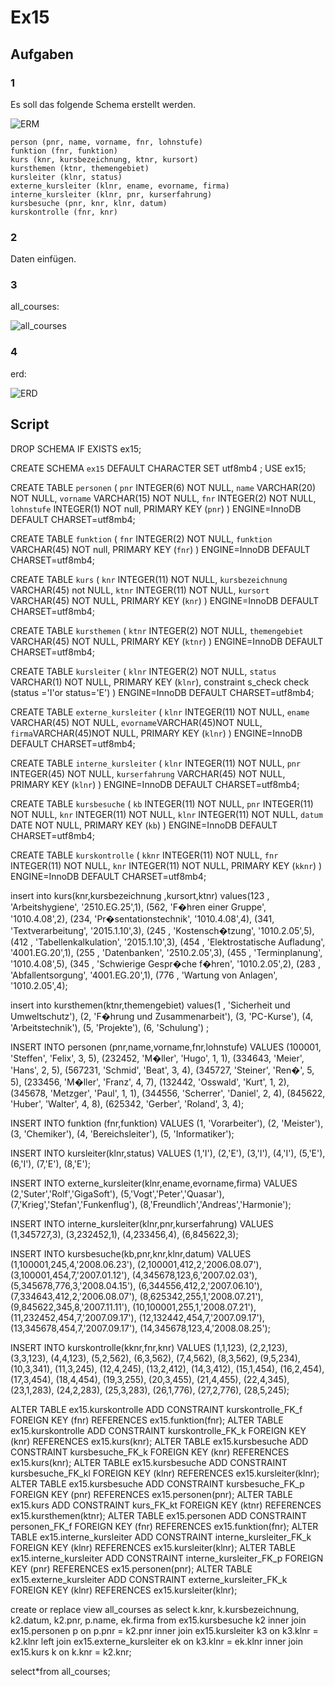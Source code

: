 # Ex15

## Aufgaben

### 1
Es soll das folgende Schema erstellt werden.

![**ERM**](ex15_1.JPG)

    person (pnr, name, vorname, fnr, lohnstufe)
    funktion (fnr, funktion)
    kurs (knr, kursbezeichnung, ktnr, kursort)
    kursthemen (ktnr, themengebiet)
    kursleiter (klnr, status)
    externe_kursleiter (klnr, ename, evorname, firma)
    interne_kursleiter (klnr, pnr, kurserfahrung)
    kursbesuche (pnr, knr, klnr, datum)
    kurskontrolle (fnr, knr)

### 2 
Daten einfügen.

### 3
all_courses:

![**all_courses**](ex15_2.JPG)

### 4
erd:

![**ERD**](ex15_3.JPG)

## Script
DROP SCHEMA IF EXISTS ex15;

CREATE SCHEMA `ex15` DEFAULT CHARACTER SET utf8mb4 ;
USE ex15;

CREATE TABLE `personen` (
`pnr` INTEGER(6) NOT NULL,
`name` VARCHAR(20) NOT NULL,
`vorname` VARCHAR(15) NOT NULL,
`fnr` INTEGER(2) NOT NULL,
`lohnstufe` INTEGER(1) NOT null,
PRIMARY KEY (`pnr`)
) ENGINE=InnoDB DEFAULT CHARSET=utf8mb4;

CREATE TABLE `funktion` (
`fnr` INTEGER(2) NOT NULL,
`funktion` VARCHAR(45) NOT null,
PRIMARY KEY (`fnr`)
) ENGINE=InnoDB DEFAULT CHARSET=utf8mb4;

CREATE TABLE `kurs` (
`knr` INTEGER(11) NOT NULL,
`kursbezeichnung` VARCHAR(45) not NULL,
`ktnr` INTEGER(11) NOT NULL,
`kursort` VARCHAR(45) NOT NULL,
PRIMARY KEY (`knr`)
) ENGINE=InnoDB DEFAULT CHARSET=utf8mb4;

CREATE TABLE `kursthemen` (
`ktnr` INTEGER(2) NOT NULL,
`themengebiet` VARCHAR(45) NOT NULL,
PRIMARY KEY (`ktnr`)
) ENGINE=InnoDB DEFAULT CHARSET=utf8mb4;

CREATE TABLE `kursleiter` (
`klnr` INTEGER(2) NOT NULL,
`status` VARCHAR(1) NOT NULL,
PRIMARY KEY (`klnr`),
constraint s_check
check (status ='I'or status='E')
) ENGINE=InnoDB DEFAULT CHARSET=utf8mb4;

CREATE TABLE `externe_kursleiter` (
`klnr` INTEGER(11) NOT NULL,
`ename` VARCHAR(45) NOT NULL,
`evorname`VARCHAR(45)NOT NULL,
`firma`VARCHAR(45)NOT NULL,
PRIMARY KEY (`klnr`)
) ENGINE=InnoDB DEFAULT CHARSET=utf8mb4;

CREATE TABLE `interne_kursleiter` (
`klnr` INTEGER(11) NOT NULL,
`pnr` INTEGER(45) NOT NULL,
`kurserfahrung` VARCHAR(45) NOT NULL,
PRIMARY KEY (`klnr`)
) ENGINE=InnoDB DEFAULT CHARSET=utf8mb4;

CREATE TABLE `kursbesuche` (
`kb` INTEGER(11) NOT NULL,
`pnr` INTEGER(11) NOT NULL,
`knr` INTEGER(11) NOT NULL,
`klnr` INTEGER(11) NOT NULL,
`datum` DATE NOT NULL,
PRIMARY KEY (`kb`)
) ENGINE=InnoDB DEFAULT CHARSET=utf8mb4;

CREATE TABLE `kurskontrolle` (
`kknr` INTEGER(11) NOT NULL,
`fnr` INTEGER(11) NOT NULL,
`knr` INTEGER(11) NOT NULL,
PRIMARY KEY (`kknr`)
) ENGINE=InnoDB DEFAULT CHARSET=utf8mb4;

insert into kurs(knr,kursbezeichnung ,kursort,ktnr)
values(123 , 'Arbeitshygiene', '2510.EG.25',1),
(562, 'F�hren einer Gruppe', '1010.4.08',2), 
(234, 'Pr�sentationstechnik', '1010.4.08',4), 
(341, 'Textverarbeitung', '2015.1.10',3),
(245 , 'Kostensch�tzung', '1010.2.05',5),
(412 , 'Tabellenkalkulation', '2015.1.10',3),
(454 , 'Elektrostatische Aufladung', '4001.EG.20',1),
(255 , 'Datenbanken', '2510.2.05',3),
(455 , 'Terminplanung', '1010.4.08',5),
(345 , 'Schwierige Gespr�che f�hren', '1010.2.05',2),
(283 , 'Abfallentsorgung', '4001.EG.20',1),
(776 , 'Wartung von Anlagen', '1010.2.05',4); 

insert into kursthemen(ktnr,themengebiet)
values(1 , 'Sicherheit und Umweltschutz'),
(2, 'F�hrung und Zusammenarbeit'), 
(3, 'PC-Kurse'), 
(4, 'Arbeitstechnik'),
(5, 'Projekte'),
(6, 'Schulung') ;

INSERT INTO personen (pnr,name,vorname,fnr,lohnstufe)
VALUES
(100001, 'Steffen', 'Felix', 3, 5),
(232452, 'M�ller', 'Hugo', 1, 1),
(334643, 'Meier', 'Hans', 2, 5),
(567231, 'Schmid', 'Beat', 3, 4),
(345727, 'Steiner', 'Ren�', 5, 5),
(233456, 'M�ller', 'Franz', 4, 7),
(132442, 'Osswald', 'Kurt', 1, 2),
(345678, 'Metzger', 'Paul', 1, 1),
(344556, 'Scherrer', 'Daniel', 2, 4),
(845622, 'Huber', 'Walter', 4, 8),
(625342, 'Gerber', 'Roland', 3, 4);

INSERT INTO funktion (fnr,funktion)
VALUES
(1, 'Vorarbeiter'),
(2, 'Meister'),
(3, 'Chemiker'),
(4, 'Bereichsleiter'),
(5, 'Informatiker');

INSERT INTO  kursleiter(klnr,status) VALUES
(1,'I'),
(2,'E'),
(3,'I'),
(4,'I'),
(5,'E'),
(6,'I'),
(7,'E'),
(8,'E');

INSERT INTO  externe_kursleiter(klnr,ename,evorname,firma) VALUES
(2,'Suter','Rolf','GigaSoft'),
(5,'Vogt','Peter','Quasar'),
(7,'Krieg','Stefan','Funkenflug'),
(8,'Freundlich','Andreas','Harmonie');

INSERT INTO  interne_kursleiter(klnr,pnr,kurserfahrung) VALUES
(1,345727,3),
(3,232452,1),
(4,233456,4),
(6,845622,3);

INSERT INTO  kursbesuche(kb,pnr,knr,klnr,datum) VALUES
(1,100001,245,4,'2008.06.23'),
(2,100001,412,2,'2006.08.07'),
(3,100001,454,7,'2007.01.12'),
(4,345678,123,6,'2007.02.03'),
(5,345678,776,3,'2008.04.15'),
(6,344556,412,2,'2007.06.10'),
(7,334643,412,2,'2006.08.07'),
(8,625342,255,1,'2008.07.21'),
(9,845622,345,8,'2007.11.11'),
(10,100001,255,1,'2008.07.21'),
(11,232452,454,7,'2007.09.17'),
(12,132442,454,7,'2007.09.17'),
(13,345678,454,7,'2007.09.17'),
(14,345678,123,4,'2008.08.25');

INSERT INTO  kurskontrolle(kknr,fnr,knr) VALUES
(1,1,123),
(2,2,123),
(3,3,123),
(4,4,123),
(5,2,562),
(6,3,562),
(7,4,562),
(8,3,562),
(9,5,234),
(10,3,341),
(11,3,245),
(12,4,245),
(13,2,412),
(14,3,412),
(15,1,454),
(16,2,454),
(17,3,454),
(18,4,454),
(19,3,255),
(20,3,455),
(21,4,455),
(22,4,345),
(23,1,283),
(24,2,283),
(25,3,283),
(26,1,776),
(27,2,776),
(28,5,245);

ALTER TABLE ex15.kurskontrolle ADD CONSTRAINT kurskontrolle_FK_f FOREIGN KEY (fnr) REFERENCES ex15.funktion(fnr);
ALTER TABLE ex15.kurskontrolle ADD CONSTRAINT kurskontrolle_FK_k FOREIGN KEY (knr) REFERENCES ex15.kurs(knr);
ALTER TABLE ex15.kursbesuche ADD CONSTRAINT kursbesuche_FK_k FOREIGN KEY (knr) REFERENCES ex15.kurs(knr);
ALTER TABLE ex15.kursbesuche ADD CONSTRAINT kursbesuche_FK_kl FOREIGN KEY (klnr) REFERENCES ex15.kursleiter(klnr);
ALTER TABLE ex15.kursbesuche ADD CONSTRAINT kursbesuche_FK_p FOREIGN KEY (pnr) REFERENCES ex15.personen(pnr);
ALTER TABLE ex15.kurs ADD CONSTRAINT kurs_FK_kt FOREIGN KEY (ktnr) REFERENCES ex15.kursthemen(ktnr);
ALTER TABLE ex15.personen ADD CONSTRAINT personen_FK_f FOREIGN KEY (fnr) REFERENCES ex15.funktion(fnr);
ALTER TABLE ex15.interne_kursleiter ADD CONSTRAINT interne_kursleiter_FK_k FOREIGN KEY (klnr) REFERENCES ex15.kursleiter(klnr);
ALTER TABLE ex15.interne_kursleiter ADD CONSTRAINT interne_kursleiter_FK_p FOREIGN KEY (pnr) REFERENCES ex15.personen(pnr);
ALTER TABLE ex15.externe_kursleiter ADD CONSTRAINT externe_kursleiter_FK_k FOREIGN KEY (klnr) REFERENCES ex15.kursleiter(klnr);

create or replace view all_courses
as select
    k.knr,
    k.kursbezeichnung,
    k2.datum,
    k2.pnr,
    p.name,
    ek.firma
from
    ex15.kursbesuche k2
inner join ex15.personen p on
    p.pnr = k2.pnr
inner join ex15.kursleiter k3 on
    k3.klnr = k2.klnr
left join ex15.externe_kursleiter ek on
    k3.klnr = ek.klnr
inner join ex15.kurs k on
    k.knr = k2.knr;
 
  select*from all_courses;
